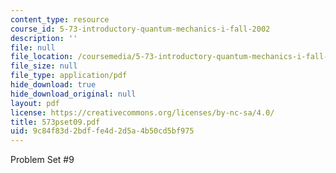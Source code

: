 ```yaml
---
content_type: resource
course_id: 5-73-introductory-quantum-mechanics-i-fall-2002
description: ''
file: null
file_location: /coursemedia/5-73-introductory-quantum-mechanics-i-fall-2002/9c84f83d2bdffe4d2d5a4b50cd5bf975_573pset09.pdf
file_size: null
file_type: application/pdf
hide_download: true
hide_download_original: null
layout: pdf
license: https://creativecommons.org/licenses/by-nc-sa/4.0/
title: 573pset09.pdf
uid: 9c84f83d-2bdf-fe4d-2d5a-4b50cd5bf975
---
```

Problem Set #9